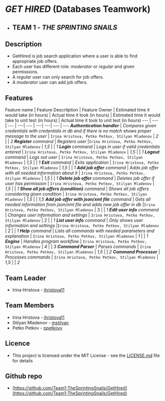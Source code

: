 # ***GET HIRED*** (Databases Teamwork)
- ## TEAM 1 - ***THE SPRINTING SNAILS***

## Description
 - GetHired is job search application where a user is able to find appropriate job offers. 
 - Each user has different role: *moderator* or *regular* and given permissions.
 - A *regular* user can only search for job offers.
 - A *moderator* user can add job offers.

## Features

Feature name | Feature Descritption | Feature Owner | Estimated time it would take (in hours) | Actual time it took (in hours) | Estimated time it would take to unit test (in hours) | Actual time it took to unit test (in hours)
--- | --- | --- | ---| --- | ---| ---| --- | ---
***Authentication handler*** | *Compares given credentials with credentials in db and if there is no match shows proper message to the user* | `Irina Hristova, Petko Petkov, Stilyan Mladenov` | *2* |  | *2*
***Register** command* | *Registers user* |`Irina Hristova, Petko Petkov, Stilyan Mladenov` | *1,5* |  | *1*
***Login** command* | *Logs in user if valid credentials entered* | `Irina Hristova, Petko Petkov, Stilyan Mladenov` | *1,5* |  | *1*
***Logout** command* | *Logs out user* | `Irina Hristova, Petko Petkov, Stilyan Mladenov` | *1,5* |  | *1*
***Exit** command* | *Exits application* | `Irina Hristova, Petko Petkov, Stilyan Mladenov` | *1,5* |  | *1*
***Add job offer** command* | *Adds job offer with all needed information about it* | `Irina Hristova, Petko Petkov, Stilyan Mladenov` | *1,5* |  | *1*
***Delete job offer** command* | *Deletes job offer if user has permission* | `Irina Hristova, Petko Petkov, Stilyan Mladenov` | *1,5* |  | *1*
***Show all job offers (condition)** command* | *Shows all job offers considering given condition* | `Irina Hristova, Petko Petkov, Stilyan Mladenov` | *1,5* |  | *1,5*
***Add job offer with json/xml file** command* | *Gets all needed information from json/xml file and adds new job offer in db* |`Irina Hristova, Petko Petkov, Stilyan Mladenov` | 3 |  | *1*
***Edit user info** command* | *Changes user information and settings* | `Irina Hristova, Petko Petkov, Stilyan Mladenov` | *2* |  | *1*
***List user info** command* | *Only shows user information and settings* |`Irina Hristova, Petko Petkov, Stilyan Mladenov` | *2* |  | *1*
***Help** command* | *Lists all commands with needed parameters and explanation* | `Irina Hristova, Petko Petkov, Stilyan Mladenov` | *1* |  | *1*
***Engine*** | *Handles program workflow* | `Irina Hristova, Petko Petkov, Stilyan Mladenov` | *4* |  | *3*
***Command Parser*** | *Parses commands* | `Irina Hristova, Petko Petkov, Stilyan Mladenov` | *1,5* |  | *2*
***Command Processor*** | *Processes commands* | `Irina Hristova, Petko Petkov, Stilyan Mladenov` | *1,5* |  | *2*

## Team Leader

 - Irina Hristova - [ihristova11](https://github.com/ihristova11)

 ## Team Members
  - Irina Hristova - [ihristova11](https://github.com/ihristova11)
  - Stilyan Mladenov - [mstilyan](https://github.com/mstilyan)
  - Petko Petkov - [ppetkovv](https://github.com/ppetkovv)

## Licence
 - This project is licensed under the MIT License - see the [LICENSE.md](https://github.com/Team1-TheSprintingSnails/GetHired/blob/master/LICENSE) file for details

## Github repo
 - [https://github.com/Team1-TheSprintingSnails/GetHired](https://github.com/Team1-TheSprintingSnails/GetHired)
